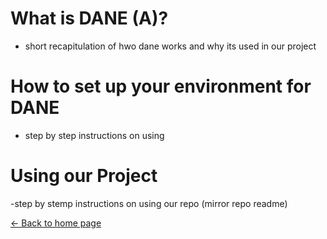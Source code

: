 # What is DANE (A)?
- short recapitulation of hwo dane works and why its used in our project

# How to set up your environment for DANE
- step by step instructions on using 

# Using our Project
-step by stemp instructions on using our repo (mirror repo readme)


[<- Back to home page](index.md)